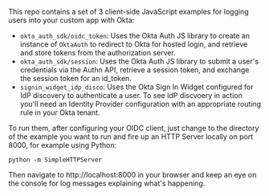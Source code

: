 This repo contains a set of 3 client-side JavaScript examples for logging users into your custom app with Okta:

* `okta_auth_sdk/oidc_token`: Uses the Okta Auth JS library to create an instance of `OktaAuth` to redirect to Okta for hosted login, and retrieve and store tokens from the authorization server.
* `okta_auth_sdk/session`:  Uses the Okta Auth JS library to submit a user's credentials via the Authn API, retrieve a session token, and exchange the session token for an id_token.
* `signin_widget_idp_disco`: Uses the Okta Sign In Widget configured for IdP discovery to authenticate a user. To see IdP discvoery in action you'll need an Identity Provider configuration with an appropriate routing rule in your Okta tenant.

To run them, after configuring your OIDC client, just change to the directory of the example you want to run and fire up an HTTP Server locally on port 8000, for example using Python:

    python -m SimpleHTTPServer

Then navigate to http://localhost:8000 in your browser and keep an eye on the console for log messages explaining what's happening.
